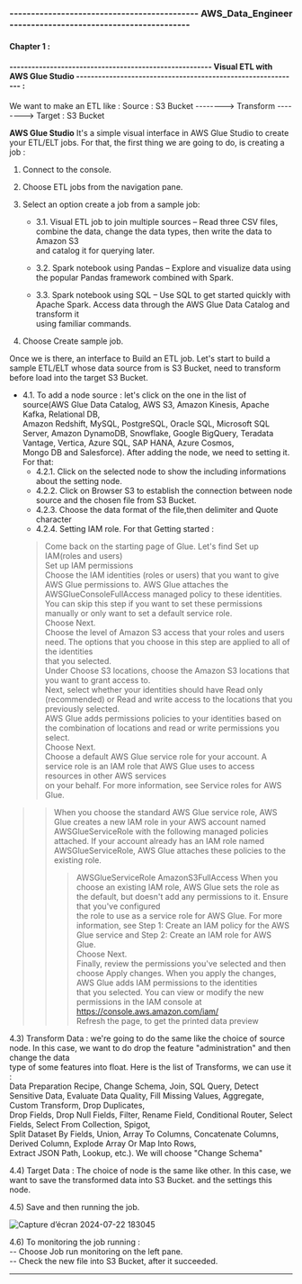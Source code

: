 ### -------------------------------------------- AWS_Data_Engineer ------------------------------------------

#### Chapter 1 : 
#### ------------------------------------------------------- Visual ETL with AWS Glue Studio ------------------------------------------------------------- :

 We want to make an ETL like : Source : S3 Bucket  --------> Transform --------> Target : S3 Bucket 

**AWS Glue Studio** It's a simple visual interface in AWS Glue Studio to create your ETL/ELT jobs. For that, the first thing we are going to do, is creating a job :

1. Connect to the console.
2. Choose ETL jobs from the navigation pane.
3. Select an option create a job from a sample job: 
   - 3.1. Visual ETL job to join multiple sources – Read three CSV files, combine the data, change the data types, then write the data to Amazon S3 <br> and catalog it for querying later.
   - 3.2. Spark notebook using Pandas – Explore and visualize data using the popular Pandas framework combined with Spark.<br>

   - 3.3. Spark notebook using SQL – Use SQL to get started quickly with Apache Spark. Access data through the AWS Glue Data Catalog and transform it<br> using familiar commands.

4. Choose Create sample job.

Once we is there, an interface to Build an ETL job.
Let's start to build a sample ETL/ELT whose data source from is S3 Bucket, need to transform before load into the target S3 Bucket.<br>

   - 4.1. To add a node source : let's click on the one in the list of source(AWS Glue Data Catalog, AWS S3, Amazon Kinesis, Apache Kafka, Relational DB, <br> Amazon Redshift, MySQL, PostgreSQL, Oracle SQL, Microsoft SQL Server, Amazon DynamoDB, Snowflake, Google BigQuery, Teradata Vantage, Vertica, Azure SQL, SAP HANA, Azure Cosmos,<br> Mongo DB and Salesforce). After adding the node, we need to setting it. For that:<br>
      + 4.2.1. Click on the selected node to show the including informations about the setting node.<br>
      + 4.2.2. Click on Browser S3 to establish the connection between node source and the chosen file from S3 Bucket.<br>
      + 4.2.3. Choose the data format of the file,then delimiter and Quote character <br>
      + 4.2.4. Setting IAM role. For that Getting started : <br>
     > Come back on the starting page of Glue. Let's find Set up IAM(roles and users) <br>
     > Set up IAM permissions <br>
     > Choose the IAM identities (roles or users) that you want to give AWS Glue permissions to. AWS Glue attaches the AWSGlueConsoleFullAccess managed policy to these 
                  identities. You can skip this step if you want to set these permissions manually or only want to set a default service role.<br>
     > Choose Next.<br>
     > Choose the level of Amazon S3 access that your roles and users need. The options that you choose in this step are applied to all of the identities<br> that you 
                   selected.<br>
     > Under Choose S3 locations, choose the Amazon S3 locations that you want to grant access to.<br>
     > Next, select whether your identities should have Read only (recommended) or Read and write access to the locations that you previously selected.<br> AWS Glue adds 
                   permissions policies to your identities based on the combination of locations and read or write permissions you select.<br>
     > Choose Next.<br>
     > Choose a default AWS Glue service role for your account. A service role is an IAM role that AWS Glue uses to access resources in other AWS services<br> on your behalf. For more information, see Service roles for AWS Glue.<br>
>> When you choose the standard AWS Glue service role, AWS Glue creates a new IAM role in your AWS account named AWSGlueServiceRole with the following managed policies attached. If your account already has an IAM role named AWSGlueServiceRole, AWS Glue attaches these policies to the existing role.
>>> AWSGlueServiceRole
>>> AmazonS3FullAccess
>> When you choose an existing IAM role, AWS Glue sets the role as the default, but doesn't add any permissions to it. Ensure that you've configured<br> the role to use as a service role for AWS Glue. For more information, see Step 1: Create an IAM policy for the AWS<br> Glue service and Step 2: Create an IAM role for AWS Glue.<br>
> Choose Next.<br>
> Finally, review the permissions you've selected and then choose Apply changes. When you apply the changes, AWS Glue adds IAM permissions to the identities<br> that you selected. You can view or modify the new permissions in the IAM console at https://console.aws.amazon.com/iam/<br>
> Refresh the page, to get the printed data preview<br>

4.3) Transform Data : we're going to do the same like the choice of source node. In this case, we want to do drop the feature "administration" and then change the data<br> type of some features into float. Here is the list of Transforms, we can use it : <br>
Data Preparation Recipe, Change Schema, Join, SQL Query, Detect Sensitive Data, Evaluate Data Quality, Fill Missing Values, Aggregate, Custom Transform, Drop Duplicates,<br> Drop Fields, Drop Null Fields, Filter, Rename Field, Conditional Router, Select Fields, Select From Collection, Spigot,<br> Split Dataset By Fields, Union, Array To Columns, Concatenate Columns, Derived Column, Explode Array Or Map Into Rows,<br> Extract JSON Path, Lookup, etc.). We will choose "Change Schema"<br>

4.4) Target Data : The choice of node is the same like other. In this case, we want to save the transformed data into S3 Bucket. and the settings this node.<br>

4.5) Save and then running the job.<br>

![Capture d’écran 2024-07-22 183045](https://github.com/user-attachments/assets/cf93f76d-09b9-458e-b03e-4d15c2c317b6)

4.6) To monitoring the job running : <br>
       -- Choose Job run monitoring on the left pane.<br>
       -- Check the new file into S3 Bucket, after it succeeded.<br>

---------------------------------------------------------------------------

